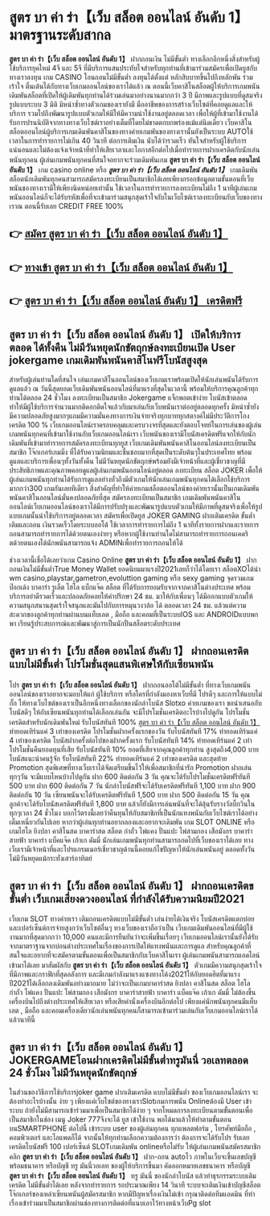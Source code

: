 # สูตร บา ค่า ร่า【เว็บ สล็อต ออนไลน์ อันดับ 1】  มาตรฐานระดับสากล

**สูตร บา ค่า ร่า【เว็บ สล็อต ออนไลน์ อันดับ 1】** ฝากถอนเงิน ไม่มีขั้นต่ำ  ทางเลือกอีกหนึ่งสิ่งสำหรับผู้ใช้บริการยุคใหม่ 4จี และ 5จี ที่มีบริการแสนประทับใจสำหรับทุกท่านที่เข้ามาร่วมสมัครเพื่อเปิดยูสกับทางเราลงทุน เกม CASINO  โอนถอนไม่มีขั้นต่ำ ลงทุนได้ตั้งแต่ หลักสิบบาทขึ้นไปถึงหลักพัน ร่วมเร้าใจ ตื่นเต้นได้กับทางเว็บเกมออนไลน์ของเราได้แล้ว ณ ตอนนี้เว็บคาสิโนสล็อตผู้ให้บริการเกมพนันเดิมพันสล็อตที่เปิดให้ผู้เดิมพันทุกท่านได้ร่วมเล่นมาอย่างนานมากกว่า 3 ปี มีภาพและรูปแบบที่ดูสมจริง รูปแบบระบบ 3 มิติ
มิหนำซ้ำทางตัวเกมของเรายังมี มืออาชีพของการสร้างเว็บไซต์ที่คอยดูแลและให้บริการ  รวมไปถึงพัฒนารูปแบบตัวเกมให้มีให้มีความน่าใช้งานอยู่ตลอดเวลา เพื่อให้ผู้ที่เข้ามาใช้งานได้รับการปรนนิบัติจากทางทางเว็บไซต์เราอย่างเต็มที่โดยไม่ขาดตกบกพร่องแม้แต่นิดเดียว เว็บคาสิโนสล็อตออนไลน์ผู้บริการเกมเดิมพันคาสิโนของทางค่ายเกมพันของทางเรานั้นยังเป็นระบบ AUTOใช้เวลาในการทำรายการไม่เกิน 40 วินาที ต่อการเติมเงิน นับได้ว่ารวดเร็ว ทันใจสำหรับผู้ใช้บริการแน่นอนและไม่ต้องแจ้งเจ้าหน้าที่ทำให้เสียเวลาและโอกาสอีกต่อไปเมื่อทำรายการฝากเครดิตกับนักเล่นพนันทุกคน
ผู้เล่นเกมพนันทุกคนที่สนใจอยากจะร่วมเดิมพันเกม **สูตร บา ค่า ร่า【เว็บ สล็อต ออนไลน์ อันดับ 1】** เกม casino online หรือ ***สูตร บา ค่า ร่า【เว็บ สล็อต ออนไลน์ อันดับ 1】*** เกมเดิมพันสล็อตนักเดิมพันทุกคนสามารถสมัครลงทะเบียนเป็นสมาชิกได้เลยเพียงกรอกข้อมูลตามขั้นตอนที่เว็บพนันของทางเรามีให้เพียงนิดหน่อยเท่านั้น ใช้เวลาในการทำรายการลงทะเบียนไม่ถึง 1 นาทีผู้เล่นเกมพนันออนไลน์ก็จะได้รับรหัสเพื่อที่จะเข้ามาร่วมสนุกสุดเร้าใจกับในเว็บไซต์เราลงทะเบียนกับเว็บของทางเราณ ตอนนี้รับเลย CREDIT FREE 100%

## 👉 [สมัคร สูตร บา ค่า ร่า【เว็บ สล็อต ออนไลน์ อันดับ 1】](https://archa888.com/)
## 👉 [ทางเข้า สูตร บา ค่า ร่า【เว็บ สล็อต ออนไลน์ อันดับ 1】](https://archa888.com/)
## 👉 [สูตร บา ค่า ร่า【เว็บ สล็อต ออนไลน์ อันดับ 1】 เครดิตฟรี](https://archa888.com/)

## สูตร บา ค่า ร่า【เว็บ สล็อต ออนไลน์ อันดับ 1】 เปิดให้บริการตลอด ได้ทั้งคืน ไม่มีวันหยุดนักขัตฤกษ์ลงทะเบียนเปิด User jokergame เกมเดิมพันพนันคาสิโนฟรีโบนัสสูงสุด

สำหรับผู้เล่นท่านใดที่สนใจ เล่นเกมคาสิโนออนไลน์ของเว็บเกมเราพร้อมเปิดให้นักเล่นพนันได้รับการดูแลแล้ว ณ วันนี้สุดยอดเว็บเดิมพันพนันออนไลน์ที่มาแรงที่สุดในเวลานี้ พร้อมให้บริการคุณลูกค้าทุกท่านได้ตลอด 24 ชั่วโมง ลงทะเบียนเป็นสมาชิก Jokergame แจ็กพอตเข้าง่าย โบนัสเข้าตลอด ทำให้มีผู้ใช้บริการจำนวนมากติดอกติดใจแล้วกับมาเล่นกับเว็บพนันเราต่ออยู่ตลอดทุกครั้ง มิหนำซ้ำยังมีความปลอดภัยสูงมากๆแถมมีความมั่นคงทางการเงินจ่ายจริงทุกบาททุกสตางค์ไม่มีประวัติการโกงเครดิต 100 % เว็บเกมออนไลน์เราครอบคลุมและครบวงจรที่สุดและยังตอบโจทย์ในการเล่นของผู้เล่นเกมพนันทุกคนที่เข้ามาใช้งานกับเว็บเกมออนไลน์เรา
เว็บพนันของเรามีโบนัสเครดิตฟรีแจกให้กับนักเดิมพันที่เข้ามาทำรายการสมัครลงทะเบียนทุกยูส เว็บเกมเดิมพันพนันคาสิโนออนไลน์ลงทะเบียนเป็นสมาชิก โจ๊กเกอร์เกมมิ่ง ที่ได้รับความนิยมและชื่นชอบมากที่สุดเป็นระดับต้นๆในประเทศไทย พร้อมดูแลและบริการเพื่อนๆทั้งวันทั้งคืน ไม่มีวันหยุดนักขัตฤกษ์พร้อมยังมีเจ้าหน้าที่และผู้เชี่ยวชาญที่มีประสิทธิภาพและคุณภาพคอยดูแลผู้เล่นเกมพนันออนไลน์อยู่ตลอด ลงทะเบียน สล็อต JOKER เพื่อให้ผู้เล่นเกมพนันทุกท่านได้รับการดูแลอย่างทั่วถึงมีตัวเกมให้นักเล่นเกมพนันทุกคนได้เลือกใช้บริการมากกว่า300 เกมกันเลยทีเดียว
สิ่งสำคัญที่ทำให้ค่ายเกมสล็อตออนไลน์ของค่ายเรานั้นเป็นเกมเดิมพันพนันคาสิโนออนไลน์มั่นคงปลอดภัยที่สุด สมัครลงทะเบียนเป็นสมาชิก  เกมเดิมพันพนันคาสิโนออนไลน์เว็บเกมออนไลน์ของเราได้มีการปรับปรุงและพัฒนารูปแบบตัวเกมให้มีภาพที่ดูสมจริงเพื่อให้รูปแบบเกมนั้นน่าใช้บริการอยู่ตลอดเวลา สมัครเพื่อเปิดยูส JOKER GAMING ฝากเติมเครดิต ขั้นต่ำ เติมและถอน เงินรวดเร็วโดยระบบออโต้ ใช้เวลาการทำรายการไม่ถึง 1 นาทีทั้งรายการฝากและรายการถอนสามารถทำรายการได้ด้วยตนเองง่ายๆ หรือหากผู้ใช้งานท่านใดไม่สามารถทำรายการถอนเคดริตด้วยตนเองได้นักพนันสามารถแจ้ง ADMINเพื่อทำรายการถอนให้ได้

ช่วงเวลานี้เชื่อได้เลยว่าเกม  Casino Online **สูตร บา ค่า ร่า【เว็บ สล็อต ออนไลน์ อันดับ 1】** ฝากถอนเงินไม่มีขั้นต่ำTrue Money Wallet ยอดนิยมมาแรงปี2021เลยก็ว่าได้โดยเรา สล็อตXOได้นำ  wm casino,playstar,gametron,evoluttion gaming หรือ sexy gaming จุดรวมเกมป๊อกเด้ง บาคาร่า รูเล็ต ไฮโล แบ็กแจ๊ค สล็อต ที่ได้รับการยอมรับจากจากคาสิโนต่างประเทศ พร้อมบริการอย่าดีรวดเร็วและปลอดภัยคอยให้คำปรึกษา 24 ชม. มาให้กับเพื่อนๆ ได้มีออกแบบตัวเกมให้ความสนุกสนานสุดเร้าใจสนุกและมันไปกับการหมุนวงวล้อ ได้ ตลอดเวลา 24 ชม. แล้วแต่ความสะดวกของลูกค้าทุกท่านผ่านบนแท็บเลต , มือถือ และคอมที่เป็นระบบIOS และ ANDROIDแบบพกพา เรียนรู้ประสบการณ์และพัฒนาสู่การเป็นนักปั่นสล็อตระดับประเทศ

## สูตร บา ค่า ร่า【เว็บ สล็อต ออนไลน์ อันดับ 1】 ฝากถอนเครดิตแบบไม่มีขั้นต่ำ โปรโมชั่นสุดแสนพิเศษให้กับเซียนพนัน

โปร **สูตร บา ค่า ร่า【เว็บ สล็อต ออนไลน์ อันดับ 1】** ฝากถอนออโต้ไม่มีขั้นต่ำ ที่ทางเว็บเกมพนันออนไลน์ของเราอยากจะมอบให้แก่  ผู้ใช้บริการ หรือใครที่กำลังมองหาเว็บที่มี โปรดีๆ และการให้แบบไม่กั๊ก ให้ทางเว็บไซต์ของเราเป็นอีกหนึ่งทางเลือกของนักล่าโบนัส Slotxo ค่ายเกมของเรา ขอนำเสนอกับโบนัสดีๆ ให้กับเซียนพนันทุกท่านได้เลือกเล่นกัน จะมีโปรโมชั่นเครดิตอะไรบ้างไปดูกัน
โปรโมชั่นเครดิตสำหรับนักเดิมพันใหม่ รับโบนัสทันที 100% [สูตร บา ค่า ร่า【เว็บ สล็อต ออนไลน์ อันดับ 1】](https://archa888.com/) ทำยอดเทิร์นแค่ 3 เท่าของเครดิต
โปรโมชั่นฝากครั้งแรกของวัน รับโบนัสทันที 17% ทำยอดเทิร์นแค่ 4 เท่าของเครดิต
โบนัสฝากครั้งต่อไปของฝากครั้งแรก รับโบนัสทันที 14% ทำยอดเทิร์นแค่ 2 เท่า
โปรโมชั่นคืนยอดทุนที่เสีย รับโบนัสทันที 10% ยอดที่เสียจากคุณลูกค้าทุกท่าน สูงสุดถึง4,000 บาท
โบนัสแนะนำคนรู้จัก รับโบนัสทันที 22% ทำยอดเทิร์นแค่ 2 เท่าของเครดิต
และสุดท้าย Promotion สุดพิเศษที่ทางเว็บเราได้จัดเตรียมขึ้นไว้ให้เพื่อสมาชิกที่น่ารัก  Promotion ฝากเล่นทุกๆวัน จะมีแบบไหนบ้างไปดูกัน
ฝาก 600 ติดต่อกัน 3 วัน คุณจะได้รับโปรโมชั่นเครดิตฟรีทันที 500 บาท
ฝาก 600 ติดต่อกัน 7 วัน นักล่าโบนัสฟรีจะได้รับเครดิตฟรีทันที 1,100 บาท
ฝาก 900 ติดต่อกัน 10 วัน เซียนพนันจะได้รับเครดิตฟรีทันที 1,500 บาท
ฝาก 500 ติดต่อกัน 15 วัน คุณลูกค้าจะได้รับโบนัสเครดิตฟรีทันที 1,800 บาท
แล้วก็ยังมีการเล่นพนันที่จะได้ลุ้นรับรางวัลบิ๊กวินในทุกๆเวลา 24 ชั่วโมง บอกไว้ตรงนี้เลยว่าคืนทุนให้กับสมาชิกที่เป็นนักแทงพนันกับเว็บไซต์เราได้อย่างเต็มเหนี่ยวกันไปเลย หากว่าผู้เล่นทุกท่านอยากลองและอยากจะเดิมพัน เกม SLOT ONLINE  หรือเกมไฮโล ยิงปลา คาสิโนสด บาคาร่าสด สล็อต กำถั่ว ไพ่แคง ปั่นแปะ ไพ่สามกอง เสือมังกร บาคาร่าสายฟ้า บาคาร่า แบ็คแจ๊ค เก้าเก ดัมมี่ นักเล่นเกมพนันทุกท่านสามารถกดไปที่เว็บของเราได้เลย ทางเว็บเรามีเจ้าหน้าที่และโปรแกรมเมอร์เชี่ยวชาญด้านนี้คอยแก้ไขปัญหาให้นักเล่นพนันอยู่ ตลอดทั้งวัน ไม่มีวันหยุดแม้กระทั่งเสาร์อาทิตย์

## สูตร บา ค่า ร่า【เว็บ สล็อต ออนไลน์ อันดับ 1】 ฝากถอนเครดิตขขั้นต่ำ  เว็บเกมเสี่ยงดวงออนไลน์ ที่กำลังได้รับความนิยมปี2021

เว็บเกม SLOT ทางค่ายเรา เติมถอนเครดิตแบบไม่มีขั้นต่ำ เล่นง่ายได้เงินจริง โบนัสเครดิตแตกบ่อยและเปอร์เซ็นต์การจ่ายสูงกว่าเว็บไซต์อื่นๆ ทางเว็บของเราถือว่าเป็น เว็บเกมเดิมพันออนไลน์ที่มีผู้ใช้งานมากที่สุดมากกว่า 10,000 คนและมีการยืนยันว่าจะเพิ่มขึ้นเรื่อยๆ เว็บเกมออนไลน์เรานั้นยังได้รับจากมาตราฐานจากบ่อนต่างประเทศในเรื่องของการเปิดให้แทงพนันและการดูแล สำหรับคุณลูกค้าที่สนใจและอยากที่จะสมัครตามขั้นตอนเพื่อเป็นสมาชิกกับเว็บคาสิโนเรา ผู้เล่นเกมพนันสามารถแอดไลน์เข้ามาได้เลย
	มาสัมผัสกับ **สูตร บา ค่า ร่า【เว็บ สล็อต ออนไลน์ อันดับ 1】** ตัวเกมมีความสนุกสุดเร้าใจที่มีภาพและกราฟิกที่สุดอลังการ และมีเกมกำลังมาแรงแซงทางโค้ง2021ให้กับยอดฮิตที่มาแรงปี2021ได้เลือกลงเดิมพันอย่างมากมาย  ไม่ว่าจะเป็นเกมบาคาร่าสด ยิงปลา คาสิโนสด สล็อต ไฮโล กำถั่ว ไพ่แคง ปั่นแปะ ไพ่สามกอง เสือมังกร บาคาร่าสายฟ้า บาคาร่า แบ็คแจ๊ค เก้าเก ดัมมี่ ไม่ต้องขึ้นเครื่องบินไปถึงต่างประเทศให้เสียเวลา หรือเสียค่านั่งเครื่องบินอีกต่อไป เพียงแค่นักพนันทุกคนมีแท็บเลต , มือถือ และคอมเครื่องเดียวนักเล่นพนันทุกคนก็สามารถเข้ามาร่วมเล่นกับเว็บเกมออนไลน์เราได้แล้วนาทีนี้

## สูตร บา ค่า ร่า【เว็บ สล็อต ออนไลน์ อันดับ 1】 JOKERGAMEโอนฝากเครดิตไม่มีขั้นต่ำทรูมันนี่ วอเลทตลอด 24 ชั่วโมง ไม่มีวันหยุดนักขัตฤกษ์

ในส่วนของวิธีการใช้บริการjoker game ฝากเติมเครดิต แบบไม่มีขั้นต่ำ ของเว็บเกมออนไลน์เรา จะต้องทำอะไรบ้างนั้น ง่าย ๆ เพียงแค่เว็บไซต์ของทางเราSlotเกมการพนัน Onlineต้องมี User เข้าระบบ ถ้ายังไม่มีสามารถเข้าร่วมมาเพื่อเป็นสมาชิกได้ง่าย ๆ จากโหมดการลงทะเบียนตามขั้นตอนเพื่อเป็นสมาชิกในช่อง เมนู Joker 777จึงจะได้ ยูส เข้าใช้งาน พอได้มาแล้วให้ทำตามขั้นตอนบนSMARTPHONE ต่อไปนี้
เข้าระบบ user  ของผู้เล่นทุกคน ทุกแพลตฟอร์ม , โทรศัพท์มือถือ , คอมพิวเตอร์ และไอแพดก็ได้
จากนั้นให้ทุกท่านเลือกความต้องการว่า ต้องการจะได้รับโปร รับเลยเครดิตโบนัสฟรี 100 เปอร์เซ็นต์  SLOTเกมเดิมพัน onlineหรือไม่รับ
ให้ผู้เล่นเกมพนันสมัครสมาชิก คลิก **สูตร บา ค่า ร่า【เว็บ สล็อต ออนไลน์ อันดับ 1】** ฝาก-ถอน autoไว ภาพในเว็บจะขึ้นเลขบัญชีพร้อมธนาคาร หรือบัญชี ทรู มันนี่วอเลท ของผู้ให้บริการขึ้นมา
คัดลอกหมายเลขธนาคาร หรือบัญชี **สูตร บา ค่า ร่า【เว็บ สล็อต ออนไลน์ อันดับ 1】** ทรู มันนี่ ของนักล่าโบนัส แล้วทำธุรกรรมระบบเติมเครดิต ไม่มีขั้นต่ำได้เลย
หลังจากทำรายการ รอประมาณเพียง 14 วินาที ระบบจะเติมเงินเข้าบัญชีสล็อต โจ๊กเกอร์ของเหล่าเซียนพนันผู้สมัครสมาชิก
หากมีปัญหาเรื่องเงินไม่เข้า กรุณาติดต่อทีมแอดมิน ที่ทำเรื่องเข้าร่วมมาเป็นสมาชิกผ่านช่องทางการติดต่อที่แนบเอาไว้ทางหน้าเว็บPg slot


